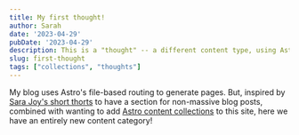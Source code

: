 ```yaml
---
title: My first thought!
author: Sarah
date: '2023-04-29'
pubDate: '2023-04-29'
description: This is a "thought" -- a different content type, using Astro's content collections.
slug: first-thought
tags: ["collections", "thoughts"]
---
```


My blog uses Astro's file-based routing to generate pages. But, inspired by [Sara Joy's short thorts](https://sarajoy.dev/blog/short/) to have a section for non-massive blog posts, combined with wanting to add [Astro content collections](https://docs.astro.build/en/guides/content-collections/) to this site, here we have an entirely new content category!